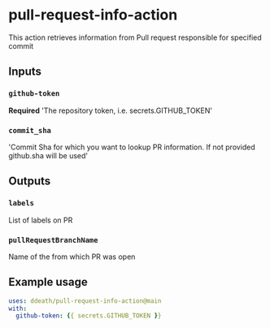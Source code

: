 # pull-request-info-action

This action retrieves information from Pull request responsible for specified commit

## Inputs

### `github-token`

**Required** 'The repository token, i.e. secrets.GITHUB_TOKEN'

### `commit_sha`

'Commit Sha for which you want to lookup PR information. If not provided github.sha will be used'

## Outputs

### `labels`

List of labels on PR

### `pullRequestBranchName`

Name of the from which PR was open

## Example usage

```yaml
uses: ddeath/pull-request-info-action@main
with:
  github-token: {{ secrets.GITHUB_TOKEN }}
```